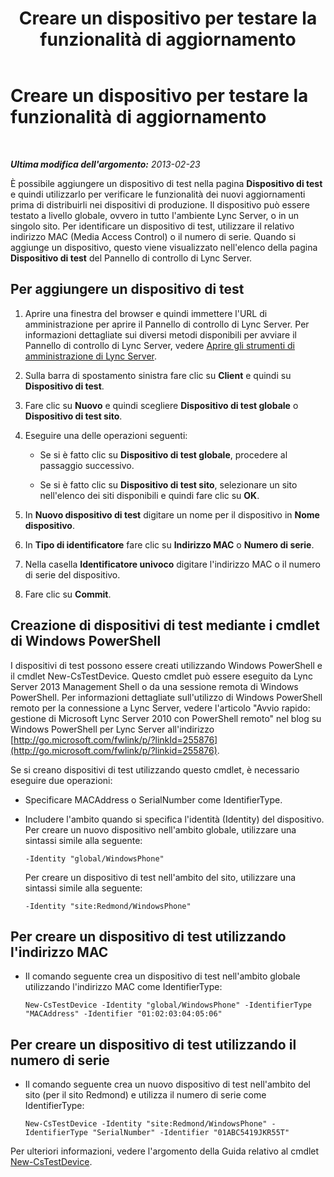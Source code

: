 ﻿---
title: Creare un dispositivo per testare la funzionalità di aggiornamento
TOCTitle: Creare un dispositivo per testare la funzionalità di aggiornamento
ms:assetid: ce509fd1-17b3-4b78-b269-fe5d06fe2e1d
ms:mtpsurl: https://technet.microsoft.com/it-it/library/Gg182587(v=OCS.15)
ms:contentKeyID: 49302021
ms.date: 08/24/2015
mtps_version: v=OCS.15
ms.translationtype: HT
---

# Creare un dispositivo per testare la funzionalità di aggiornamento

 

_**Ultima modifica dell'argomento:** 2013-02-23_

È possibile aggiungere un dispositivo di test nella pagina **Dispositivo di test** e quindi utilizzarlo per verificare le funzionalità dei nuovi aggiornamenti prima di distribuirli nei dispositivi di produzione. Il dispositivo può essere testato a livello globale, ovvero in tutto l'ambiente Lync Server, o in un singolo sito. Per identificare un dispositivo di test, utilizzare il relativo indirizzo MAC (Media Access Control) o il numero di serie. Quando si aggiunge un dispositivo, questo viene visualizzato nell'elenco della pagina **Dispositivo di test** del Pannello di controllo di Lync Server.

## Per aggiungere un dispositivo di test

1.  Aprire una finestra del browser e quindi immettere l'URL di amministrazione per aprire il Pannello di controllo di Lync Server. Per informazioni dettagliate sui diversi metodi disponibili per avviare il Pannello di controllo di Lync Server, vedere [Aprire gli strumenti di amministrazione di Lync Server](lync-server-2013-open-lync-server-administrative-tools.md).

2.  Sulla barra di spostamento sinistra fare clic su **Client** e quindi su **Dispositivo di test**.

3.  Fare clic su **Nuovo** e quindi scegliere **Dispositivo di test globale** o **Dispositivo di test sito**.

4.  Eseguire una delle operazioni seguenti:
    
      - Se si è fatto clic su **Dispositivo di test globale**, procedere al passaggio successivo.
    
      - Se si è fatto clic su **Dispositivo di test sito**, selezionare un sito nell'elenco dei siti disponibili e quindi fare clic su **OK**.

5.  In **Nuovo dispositivo di test** digitare un nome per il dispositivo in **Nome dispositivo**.

6.  In **Tipo di identificatore** fare clic su **Indirizzo MAC** o **Numero di serie**.

7.  Nella casella **Identificatore univoco** digitare l'indirizzo MAC o il numero di serie del dispositivo.

8.  Fare clic su **Commit**.

## Creazione di dispositivi di test mediante i cmdlet di Windows PowerShell

I dispositivi di test possono essere creati utilizzando Windows PowerShell e il cmdlet New-CsTestDevice. Questo cmdlet può essere eseguito da Lync Server 2013 Management Shell o da una sessione remota di Windows PowerShell. Per informazioni dettagliate sull'utilizzo di Windows PowerShell remoto per la connessione a Lync Server, vedere l'articolo "Avvio rapido: gestione di Microsoft Lync Server 2010 con PowerShell remoto" nel blog su Windows PowerShell per Lync Server all'indirizzo [http://go.microsoft.com/fwlink/p/?linkId=255876](http://go.microsoft.com/fwlink/p/?linkid=255876).

Se si creano dispositivi di test utilizzando questo cmdlet, è necessario eseguire due operazioni:

  - Specificare MACAddress o SerialNumber come IdentifierType.

  - Includere l'ambito quando si specifica l'identità (Identity) del dispositivo. Per creare un nuovo dispositivo nell'ambito globale, utilizzare una sintassi simile alla seguente:
    
        -Identity "global/WindowsPhone"
    
    Per creare un dispositivo di test nell'ambito del sito, utilizzare una sintassi simile alla seguente:
    
        -Identity "site:Redmond/WindowsPhone"

## Per creare un dispositivo di test utilizzando l'indirizzo MAC

  - Il comando seguente crea un dispositivo di test nell'ambito globale utilizzando l'indirizzo MAC come IdentifierType:
    
        New-CsTestDevice -Identity "global/WindowsPhone" -IdentifierType "MACAddress" -Identifier "01:02:03:04:05:06"

## Per creare un dispositivo di test utilizzando il numero di serie

  - Il comando seguente crea un nuovo dispositivo di test nell'ambito del sito (per il sito Redmond) e utilizza il numero di serie come IdentifierType:
    
        New-CsTestDevice -Identity "site:Redmond/WindowsPhone" -IdentifierType "SerialNumber" -Identifier "01ABC5419JKR55T"

Per ulteriori informazioni, vedere l'argomento della Guida relativo al cmdlet [New-CsTestDevice](https://docs.microsoft.com/en-us/powershell/module/skype/New-CsTestDevice).

